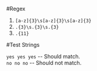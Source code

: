 #Regex

1. `[a-z]{3}\s[a-z]{3}\s[a-z]{3}`
2. `.{3}\s.{3}\s.{3}`
3. `.{11}`

#Test Strings 

`yes yes yes` -- Should match.  
`no no no` -- Should not match.  